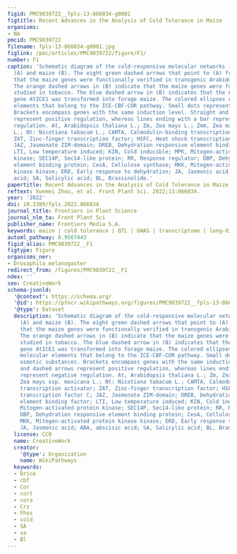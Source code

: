 ```yaml
---
figid: PMC9039722__fpls-13-866034-g0001
figtitle: Recent Advances in the Analysis of Cold Tolerance in Maize
organisms:
- NA
pmcid: PMC9039722
filename: fpls-13-866034-g0001.jpg
figlink: /pmc/articles/PMC9039722/figure/F1/
number: F1
caption: 'Schematic diagram of the cold-responsive molecular networks in Arabidopsis
  (A) and maize (B). The eight green dashed arrows that point to (A) from (B) indicate
  that the maize genes were functionally verified in transgenic Arabidopsis plants.
  The orange dashed arrows in (B) indicate that the maize genes were functionally
  studied in tobacco. The blue dashed arrow in (B) indicates that the Arabidopsis
  gene AtICE1 was transformed into forage maize. The colored ellipses represent molecular
  elements that belong to the ICE-CBF-COR pathway. Small dots represent osmotic substances.
  Brackets encompass genes with the same induction level. Straight and dashed arrows
  represent positive regulation, whereas lines ending with a bar represent negative
  regulation. At, Arabidopsis thaliana L.; Zm, Zea mays L.; Zmm, Zea mays ssp. mexicana
  L.; Nt: Nicotiana tabacum L.; CAMTA, Calmodulin-binding transcription activator;
  ZAT, Zinc-finger transcription factor; HSFC, Heat shock transcription factor C;
  JAZ, Jasmonate ZIM-domain; DREB, Dehydration responsive element binding factor;
  LTI, Low temperature induced; KIN, Cold inducible; MPK, Mitogen-activated protein
  kinase; SEC14P, Sec14-like protein; RR, Response regulator; DBP, Dehydration responsive
  element binding protein; CesA, Cellulose synthase; MKK, Mitogen-activated protein
  kinase kinase; ERD, Early response to dehydration; JA, Jasmonic acid; ABA, abscisic
  acid; SA, Salicylic acid; BL, Brassinolide.'
papertitle: Recent Advances in the Analysis of Cold Tolerance in Maize.
reftext: Xuemei Zhou, et al. Front Plant Sci. 2022;13:866034.
year: '2022'
doi: 10.3389/fpls.2022.866034
journal_title: Frontiers in Plant Science
journal_nlm_ta: Front Plant Sci
publisher_name: Frontiers Media S.A.
keywords: maize | cold tolerance | QTL | GWAS | transcriptome | long-distance signaling
automl_pathway: 0.9567443
figid_alias: PMC9039722__F1
figtype: Figure
organisms_ner:
- Drosophila melanogaster
redirect_from: /figures/PMC9039722__F1
ndex: ''
seo: CreativeWork
schema-jsonld:
  '@context': https://schema.org/
  '@id': https://pfocr.wikipathways.org/figures/PMC9039722__fpls-13-866034-g0001.html
  '@type': Dataset
  description: 'Schematic diagram of the cold-responsive molecular networks in Arabidopsis
    (A) and maize (B). The eight green dashed arrows that point to (A) from (B) indicate
    that the maize genes were functionally verified in transgenic Arabidopsis plants.
    The orange dashed arrows in (B) indicate that the maize genes were functionally
    studied in tobacco. The blue dashed arrow in (B) indicates that the Arabidopsis
    gene AtICE1 was transformed into forage maize. The colored ellipses represent
    molecular elements that belong to the ICE-CBF-COR pathway. Small dots represent
    osmotic substances. Brackets encompass genes with the same induction level. Straight
    and dashed arrows represent positive regulation, whereas lines ending with a bar
    represent negative regulation. At, Arabidopsis thaliana L.; Zm, Zea mays L.; Zmm,
    Zea mays ssp. mexicana L.; Nt: Nicotiana tabacum L.; CAMTA, Calmodulin-binding
    transcription activator; ZAT, Zinc-finger transcription factor; HSFC, Heat shock
    transcription factor C; JAZ, Jasmonate ZIM-domain; DREB, Dehydration responsive
    element binding factor; LTI, Low temperature induced; KIN, Cold inducible; MPK,
    Mitogen-activated protein kinase; SEC14P, Sec14-like protein; RR, Response regulator;
    DBP, Dehydration responsive element binding protein; CesA, Cellulose synthase;
    MKK, Mitogen-activated protein kinase kinase; ERD, Early response to dehydration;
    JA, Jasmonic acid; ABA, abscisic acid; SA, Salicylic acid; BL, Brassinolide.'
  license: CC0
  name: CreativeWork
  creator:
    '@type': Organization
    name: WikiPathways
  keywords:
  - Drice
  - cbf
  - Cor
  - cort
  - cora
  - Crz
  - Fhos
  - cold
  - SA
  - sa
  - Bl
---
```

